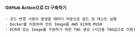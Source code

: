 #### GitHub Action으로  CI 구축하기
    - 코드 변경 사항이 발생할 때마다 자동으로 빌드 및 테스트 실행
    - Docker를 이용하여 만든 Image를 AWS ECR에 PUSH
    - ECR에 있는 Image를 구분하기 위한 TAG 생성 (시간을 TAG값으로 이용)
